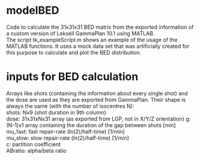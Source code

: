 # modelBED
Code to calculate the 31x31x31 BED matrix from the exported information of a custom version of Leksell GammaPlan 10.1 using MATLAB.  
The script tk_exampleScript.m shows an example of the usage of the MATLAB functions. It uses a mock data set that was artificially created for this purpose to calculate and plot the BED distribution.

# inputs for BED calculation
Arrays like shots (containing the information about every single shot) and the dose are used as they are exported from GammaPlan. Their shape is always the same (with the number of isocentres N):    
shots:    Nx9 (shot duration in 9th column)  
dose:     31x31xNx31 array (as exported from LGP, not in X/Y/Z orientation)
g:        (N-1)x1 array containing the duration of the gap between shots [min]  
mu_fast:  fast repair-rate (ln(2)/half-time) [1/min]  
mu_slow:  slow repair-rate (ln(2)/half-time) [1/min]  
c:        partition coefficient  
ABratio:  alpha/beta ratio  

